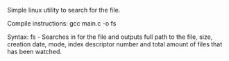 Simple linux utility to search for the file.

Compile instructions: gcc main.c -o fs

Syntax:
	fs <dirname> <filename>
	- Searches in <dirname> for the file <filename> and outputs full path to the file, size, creation date, mode, index descriptor number and total amount of files that has been watched. 
